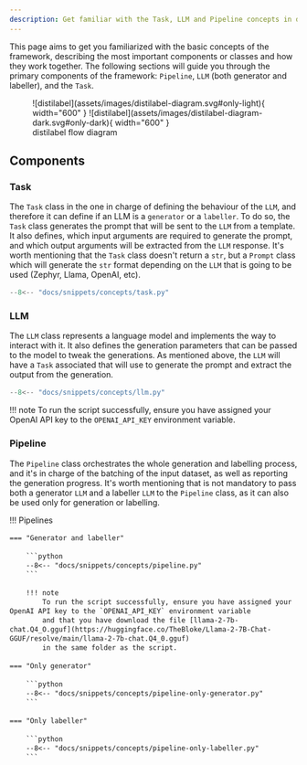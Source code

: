 ```yaml
---
description: Get familiar with the Task, LLM and Pipeline concepts in distilabel.
---
```

This page aims to get you familiarized with the basic concepts of the framework, describing the most important
components or classes and how they work together. The following sections will guide you through the primary components
of the framework: `Pipeline`, `LLM` (both generator and labeller), and the `Task`.

<figure markdown>
  ![distilabel](assets/images/distilabel-diagram.svg#only-light){ width="600" }
  ![distilabel](assets/images/distilabel-diagram-dark.svg#only-dark){ width="600" }
  <figcaption>distilabel flow diagram</figcaption>
</figure>

## Components

### Task

The `Task` class in the one in charge of defining the behaviour of the `LLM`, and therefore it can define if an LLM is
a `generator` or a `labeller`. To do so, the `Task` class generates the prompt that will be sent to the `LLM` from a template.
It also defines, which input arguments are required to generate the prompt, and which output arguments will be extracted
from the `LLM` response. It's worth mentioning that the `Task` class doesn't return a `str`, but a `Prompt` class which
will generate the `str` format depending on the `LLM` that is going to be used (Zephyr, Llama, OpenAI, etc).

```python
--8<-- "docs/snippets/concepts/task.py"
```

### LLM

The `LLM` class represents a language model and implements the way to interact with it. It also defines the generation
parameters that can be passed to the model to tweak the generations. As mentioned above, the `LLM` will have a `Task`
associated that will use to generate the prompt and extract the output from the generation.

```python
--8<-- "docs/snippets/concepts/llm.py"
```

!!! note
    To run the script successfully, ensure you have assigned your OpenAI API key to the `OPENAI_API_KEY` environment variable.


### Pipeline

The `Pipeline` class orchestrates the whole generation and labelling process, and it's in charge of the batching of the
input dataset, as well as reporting the generation progress. It's worth mentioning that is not mandatory to pass both
a generator `LLM` and a labeller `LLM` to the `Pipeline` class, as it can also be used only for generation or labelling.

!!! Pipelines

    === "Generator and labeller"

        ```python
        --8<-- "docs/snippets/concepts/pipeline.py"
        ```

        !!! note
            To run the script successfully, ensure you have assigned your OpenAI API key to the `OPENAI_API_KEY` environment variable
            and that you have download the file [llama-2-7b-chat.Q4_O.gguf](https://huggingface.co/TheBloke/Llama-2-7B-Chat-GGUF/resolve/main/llama-2-7b-chat.Q4_0.gguf)
            in the same folder as the script.

    === "Only generator"

        ```python
        --8<-- "docs/snippets/concepts/pipeline-only-generator.py"
        ```

    === "Only labeller"

        ```python
        --8<-- "docs/snippets/concepts/pipeline-only-labeller.py"
        ```

